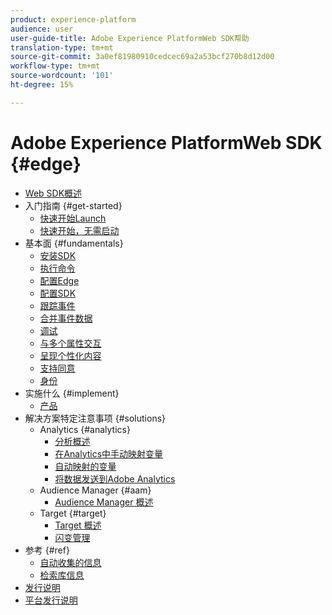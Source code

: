 ```yaml
---
product: experience-platform
audience: user
user-guide-title: Adobe Experience PlatformWeb SDK帮助
translation-type: tm+mt
source-git-commit: 3a0ef81980910cedcec69a2a53bcf270b8d12d00
workflow-type: tm+mt
source-wordcount: '101'
ht-degree: 15%

---
```



# Adobe Experience PlatformWeb SDK {#edge}

* [Web SDK概述](home.md)
* 入门指南 {#get-started}
   * [快速开始Launch](getting-started/quick-start-with-launch.md)
   * [快速开始，无需启动](getting-started/quick-start-without-launch.md)
* 基本面 {#fundamentals}
   * [安装SDK](fundamentals/installing-the-sdk.md)
   * [执行命令](fundamentals/executing-commands.md)
   * [配置Edge](fundamentals/edge-configuration.md)
   * [配置SDK](fundamentals/configuring-the-sdk.md)
   * [跟踪事件](fundamentals/tracking-events.md)
   * [合并事件数据](fundamentals/merging-event-data.md)
   * [调试](fundamentals/debugging.md)
   * [与多个属性交互](fundamentals/interacting-with-multiple-properties.md)
   * [呈现个性化内容](fundamentals/rendering-personalization-content.md)
   * [支持同意](fundamentals/supporting-consent.md)
   * [身份](fundamentals/identity.md)
* 实施什么 {#implement}
   * [产品](what-to-implement/commerce.md)
* 解决方案特定注意事项 {#solutions}
   * Analytics {#analytics}
      * [分析概述](solution-specific/analytics/analytics-overview.md)
      * [在Analytics中手动映射变量](solution-specific/analytics/manually-mapping-variables.md)
      * [自动映射的变量](solution-specific/analytics/automatically-mapped-vars.md)
      * [将数据发送到Adobe Analytics](solution-specific/analytics/link-tracking.md)
   * Audience Manager {#aam}
      * [Audience Manager 概述](solution-specific/audience-manager/audience-manager-overview.md)
   * Target {#target}
      * [Target 概述](solution-specific/target/target-overview.md)
      * [闪变管理](solution-specific/target/flicker-management.md)
* 参考 {#ref}
   * [自动收集的信息](reference/automatic-information.md)
   * [检索库信息](reference/retrieving-library-information.md)
* [发行说明](release-notes.md)
* [平台发行说明](https://www.adobe.com/go/platform-release-notes-en)
